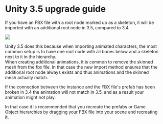 Unity 3.5 upgrade guide
=======================


If you have an FBX file with a root node marked up as a skeleton, it will be imported with an additional root node in 3.5, compared to 3.4 


![](http://docwiki.hq.unity3d.com/uploads/Main/upgrade35hierarchy.png)  

Unity 3.5 does this because when importing animated characters, the most common setup is to have one root node with all bones below and a skeleton next to it in the hierarchy.  
When creating additional animations, it is common to remove the skinned mesh from the fbx file. In that case the new import method ensures that the additional root node always exists and thus animations and the skinned mesh actually match. 

If the connection between the instance and the FBX file's prefab has been broken in 3.4 the animation will not match in 3.5, and as a result your animation might not play.

In that case it is recommended that you recreate the prefabs or Game Object hierarchies by dragging your FBX file into your scene and recreating it.


